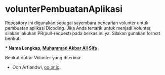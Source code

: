 # volunterPembuatanAplikasi

Repository ini digunakan sebagai sayembara pencarian volunter untuk pembuatan aplikasi Dicoding. Jika Anda tertarik untuk menjadi Volunter, silakan lakukan PR(pull-request) pada berkas ini ya. Silakan gunakan format berikut:


**\* Nama Lengkap, [Muhammad Akbar Ali Sifa](https://mhmd-akbar.github.io/Portfolio/)**


Berikut daftar Volunter yang diterima:

* Oon Arfiandwi, [oo.or.id](https://instagram/akbaralisyifa).
